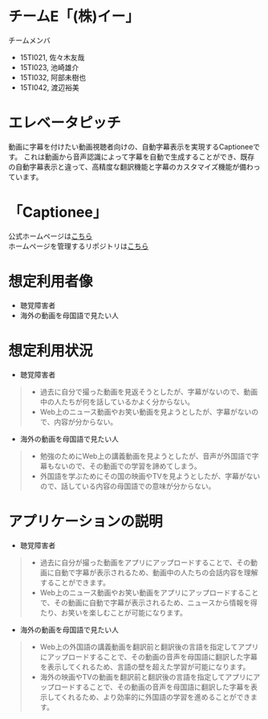 # チームE「(株)イー」
チームメンバ
- 15TI021, 佐々木友哉
- 15TI023, 池崎雄介
- 15TI032, 阿部未樹也
- 15TI042, 渡辺裕美

# エレベータピッチ
動画に字幕を付けたい動画視聴者向けの、自動字幕表示を実現するCaptioneeです。
これは動画から音声認識によって字幕を自動で生成することができ、既存の自動字幕表示と違って、高精度な翻訳機能と字幕のカスタマイズ機能が備わっています。

# 「Captionee」
公式ホームページは[こちら](https://struuuuggle.github.io/Captionee/)  
ホームページを管理するリポジトリは[こちら](https://github.com/struuuuggle/Captionee)

# 想定利用者像

- 聴覚障害者
- 海外の動画を母国語で見たい人

# 想定利用状況

- 聴覚障害者
> - 過去に自分で撮った動画を見返そうとしたが、字幕がないので、動画中の人たちが何を話しているかよく分からない。  
> - Web上のニュース動画やお笑い動画を見ようとしたが、字幕がないので、内容が分からない。  

- 海外の動画を母国語で見たい人
> - 勉強のためにWeb上の講義動画を見ようとしたが、音声が外国語で字幕もないので、その動画での学習を諦めてしまう。  
> - 外国語を学ぶためにその国の映画やTVを見ようとしたが、字幕がないので、話している内容の母国語での意味が分からない。  

# アプリケーションの説明

- 聴覚障害者
> - 過去に自分が撮った動画をアプリにアップロードすることで、その動画に自動で字幕が表示されるため、動画中の人たちの会話内容を理解することができます。  
> - Web上のニュース動画やお笑い動画をアプリにアップロードすることで、その動画に自動で字幕が表示されるため、ニュースから情報を得たり、お笑いを楽しむことが可能になります。

- 海外の動画を母国語で見たい人
> - Web上の外国語の講義動画を翻訳前と翻訳後の言語を指定してアプリにアップロードすることで、その動画の音声を母国語に翻訳した字幕を表示してくれるため、言語の壁を超えた学習が可能になります。  
> - 海外の映画やTVの動画を翻訳前と翻訳後の言語を指定してアプリにアップロードすることで、その動画の音声を母国語に翻訳した字幕を表示してくれるため、より効率的に外国語の学習を進めることができます。  
